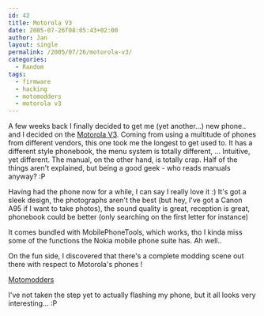 ```yaml
---
id: 42
title: Motorola V3
date: 2005-07-26T08:05:43+02:00
author: Jan
layout: single
permalink: /2005/07/26/motorola-v3/
categories:
  - Random
tags:
  - firmware
  - hacking
  - motomodders
  - motorola v3
---
```

A few weeks back I finally decided to get me (yet another...) new phone.. and I decided on the [Motorola V3](http://direct.motorola.com/ENG/web_producthome.asp?Country=GBR&language=ENG&productid=29539). Coming from using a multitude of phones from different vendors, this one took me the longest to get used to. It has a different style phonebook, the menu system is totally different, ... Intuitive, yet different. The manual, on the other hand, is totally crap. Half of the things aren't explained, but being a good geek - who reads manuals anyway? :P

Having had the phone now for a while, I can say I really love it :) It's got a sleek design, the photographs aren't the best (but hey, I've got a Canon A95 if I want to take photos), the sound quality is great, reception is great, phonebook could be better (only searching on the first letter for instance)

It comes bundled with MobilePhoneTools, which works, tho I kinda miss some of the functions the Nokia mobile phone suite has. Ah well..

On the fun side, I discovered that there's a complete modding scene out there with respect to Motorola's phones !

[Motomodders](http://www.motomodders.net)

I've not taken the step yet to actually flashing my phone, but it all looks very interesting... :P
